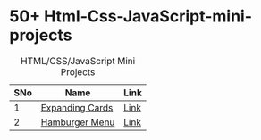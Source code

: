 ﻿# 50+ Html-Css-JavaScript-mini-projects

 <table>
      <thead>
        <caption>
          HTML/CSS/JavaScript Mini Projects
        </caption>
        <tr>
          <th>SNo</th>
          <th>Name</th>
          <th>Link</th>
        </tr>
      </thead>
      <tbody>
        <tr>
          <td>1</td>
          <td><a href="ExpandingCards">Expanding Cards</a></td>
          <td><a href="https://glistening-cajeta-a6b4ef.netlify.app/expandingcards/">Link</a></td>
        </tr>
         <tr>
          <td>2</td>
          <td><a href="Hamburger Menu">Hamburger Menu</a></td>
          <td><a href="https://glistening-cajeta-a6b4ef.netlify.app/hamburger%20menu/">Link</a></td>
        </tr>
      </tbody>
    </table>
